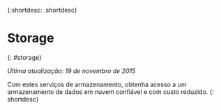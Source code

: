 {:shortdesc: .shortdesc} 

# Storage
{: #storage}

*Última atualização: 19 de novembro de 2015*

Com estes serviços de armazenamento, obtenha acesso a um armazenamento de dados em nuvem confiável e com custo reduzido.
{: shortdesc}



